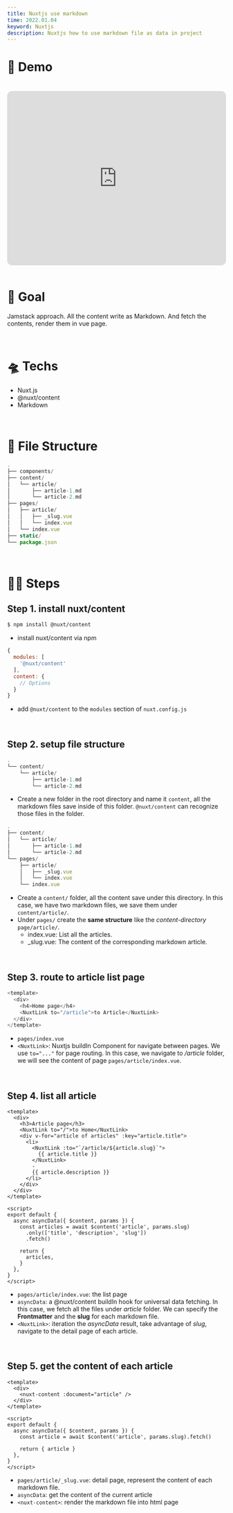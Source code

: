 ```yaml
---
title: Nuxtjs use markdown
time: 2022.01.04
keyword: Nuxtjs
description: Nuxtjs how to use markdown file as data in project
---
```


<WidgetsMdHeader :title="title" :time="time"></WidgetsMdHeader>

# 🚀 Demo

<iframe src="https://codesandbox.io/embed/nuxtjs-use-markdown-ib859?fontsize=14&hidenavigation=1&theme=dark&view=preview"
     style="width:100%; height:400px; border: 1px lightgray solid; border-radius: 10px; overflow:hidden; margin-top: 20px;"
     title="nuxtjs use markdown"
     allow="accelerometer; ambient-light-sensor; camera; encrypted-media; geolocation; gyroscope; hid; microphone; midi; payment; usb; vr; xr-spatial-tracking"
     sandbox="allow-forms allow-modals allow-popups allow-presentation allow-same-origin allow-scripts"
   ></iframe>

<br/>
<br/>

# 🎯 Goal

Jamstack approach. All the content write as Markdown. And fetch the contents, render them in vue page.

<br/>

# 🛸 Techs

- Nuxt.js
- @nuxt/content
- Markdown

<br/>

# 🌲 File Structure

```javascript
.
├── components/
├── content/
│   └── article/
│       ├── article-1.md
│       └── article-2.md
├── pages/
│   ├── article/
│   │   ├── _slug.vue
│   │   └── index.vue
│   └── index.vue
├── static/
└── package.json
```

<br/>

# 🦶🏻 Steps

## Step 1. install nuxt/content

```bash
$ npm install @nuxt/content
```

- install nuxt/content via npm

```javascript
{
  modules: [
    '@nuxt/content'
  ],
  content: {
    // Options
  }
}
```

- add `@nuxt/content` to the `modules` section of `nuxt.config.js`

<br/>

## Step 2. setup file structure

```js
.
└── content/
    └── article/
        ├── article-1.md
        └── article-2.md
```

- Create a new folder in the root directory and name it `content`, all the markdown files save inside of this folder. `@nuxt/content` can recognize those files in the folder.

```js
.
├── content/
│   └── article/
│       ├── article-1.md
│       └── article-2.md
└── pages/
    ├── article/
    │   ├── _slug.vue
    │   └── index.vue
    └── index.vue
```

- Create a `content/` folder, all the content save under this directory. In this case, we have two markdown files, we save them under `content/article/`.
- Under `pages/` create the **same structure** like the _content-directory_ `page/article/`.
  - index.vue: List all the articles.
  - \_slug.vue: The content of the corresponding markdown article.

<br/>

## Step 3. route to article list page

```javascript
<template>
  <div>
    <h4>Home page</h4>
    <NuxtLink to="/article">to Article</NuxtLink>
  </div>
</template>
```

- `pages/index.vue`
- `<NuxtLink>`: Nuxtjs buildIn Component for navigate between pages. We use `to="..."` for page routing. In this case, we navigate to _/article_ folder, we will see the content of page `pages/article/index.vue`.

<br/>

## Step 4. list all article

```vue
<template>
  <div>
    <h3>Article page</h3>
    <NuxtLink to="/">to Home</NuxtLink>
    <div v-for="article of articles" :key="article.title">
      <li>
        <NuxtLink :to="`/article/${article.slug}`">
          {{ article.title }}
        </NuxtLink>
        -
        {{ article.description }}
      </li>
    </div>
  </div>
</template>

<script>
export default {
  async asyncData({ $content, params }) {
    const articles = await $content('article', params.slug)
      .only(['title', 'description', 'slug'])
      .fetch()

    return {
      articles,
    }
  },
}
</script>
```

- `pages/article/index.vue`: the list page
- `asyncData`: a @nuxt/content buildIn hook for universal data fetching. In this case, we fetch all the files under _article_ folder. We can specify the **Frontmatter** and the **slug** for each markdown file.
- `<NuxtLink>`: iteration the _asyncData_ result, take advantage of _slug_, navigate to the detail page of each article.

<br/>

## Step 5. get the content of each article

```vue
<template>
  <div>
    <nuxt-content :document="article" />
  </div>
</template>

<script>
export default {
  async asyncData({ $content, params }) {
    const article = await $content('article', params.slug).fetch()

    return { article }
  },
}
</script>
```

- `pages/article/_slug.vue`: detail page, represent the content of each markdown file.
- `asyncData`: get the content of the current article
- `<nuxt-content>`: render the markdown file into html page

<br/>
